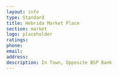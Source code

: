 ```yaml
---
layout: info
type: Standard
title: Hebrida Market Place
section: market
logo: placeholder
ratings:
phone:
email:
address:
description: In Town, Opposite BSP Bank
---
```

